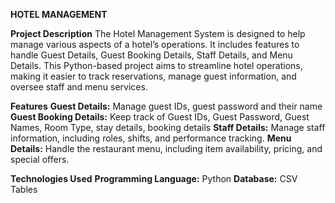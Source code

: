 **HOTEL MANAGEMENT**

**Project Description**
The Hotel Management System is designed to help manage various aspects of a hotel’s operations. 
It includes features to handle Guest Details, Guest Booking Details, Staff Details, and Menu Details. 
This Python-based project aims to streamline hotel operations, making it easier to track reservations, manage guest information, and oversee staff and menu services.

**Features**
**Guest Details:** Manage guest IDs, guest password and their name
**Guest Booking Details:** Keep track of Guest IDs,	Guest Password,	Guest Names, Room Type,	stay details,	booking details
**Staff Details:** Manage staff information, including roles, shifts, and performance tracking.
**Menu Details:** Handle the restaurant menu, including item availability, pricing, and special offers.

**Technologies Used**
**Programming Language:** Python
**Database:** CSV Tables
